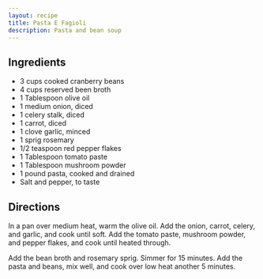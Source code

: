 ```yaml
---
layout: recipe
title: Pasta E Fagioli
description: Pasta and bean soup
---
```


## Ingredients

* 3 cups cooked cranberry beans
* 4 cups reserved been broth
* 1 Tablespoon olive oil
* 1 medium onion, diced
* 1 celery stalk, diced
* 1 carrot, diced
* 1 clove garlic, minced
* 1 sprig rosemary
* 1/2 teaspoon red pepper flakes
* 1 Tablespoon tomato paste
* 1 Tablespoon mushroom powder
* 1 pound pasta, cooked and drained
* Salt and pepper, to taste

## Directions

In a pan over medium heat, warm the olive oil. Add the onion, carrot,
celery, and garlic, and cook until soft. Add the tomato paste, mushroom
powder, and pepper flakes, and cook until heated through.

Add the bean broth and rosemary sprig. Simmer for 15 minutes. Add the
pasta and beans, mix well, and cook over low heat another 5 minutes.
